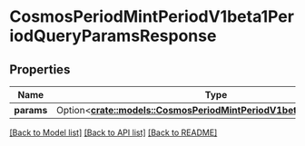 # CosmosPeriodMintPeriodV1beta1PeriodQueryParamsResponse

## Properties

Name | Type | Description | Notes
------------ | ------------- | ------------- | -------------
**params** | Option<[**crate::models::CosmosPeriodMintPeriodV1beta1PeriodParams**](cosmos.mint.v1beta1.Params.md)> |  | [optional]

[[Back to Model list]](../README.md#documentation-for-models) [[Back to API list]](../README.md#documentation-for-api-endpoints) [[Back to README]](../README.md)


